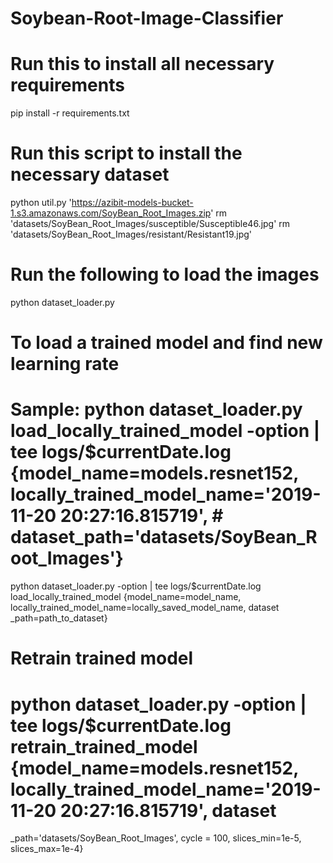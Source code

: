 # Soybean-Root-Image-Classifier

# Run this to install all necessary requirements
pip install -r requirements.txt

# Run this script to install the necessary dataset
python util.py 'https://azibit-models-bucket-1.s3.amazonaws.com/SoyBean_Root_Images.zip'
rm 'datasets/SoyBean_Root_Images/susceptible/Susceptible46.jpg'
rm 'datasets/SoyBean_Root_Images/resistant/Resistant19.jpg'

# Run the following to load the images
python dataset_loader.py

# To load a trained model and find new learning rate
# Sample: python dataset_loader.py load_locally_trained_model -option | tee logs/$currentDate.log {model_name=models.resnet152, locally_trained_model_name='2019-11-20 20:27:16.815719',               # dataset_path='datasets/SoyBean_Root_Images'}

python dataset_loader.py -option | tee logs/$currentDate.log load_locally_trained_model {model_name=model_name, locally_trained_model_name=locally_saved_model_name, dataset
_path=path_to_dataset} 

# Retrain trained model
# python dataset_loader.py -option | tee logs/$currentDate.log retrain_trained_model {model_name=models.resnet152, locally_trained_model_name='2019-11-20 20:27:16.815719', dataset
_path='datasets/SoyBean_Root_Images', cycle = 100, slices_min=1e-5, slices_max=1e-4} 


